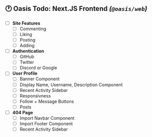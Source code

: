## 🕐 Oasis Todo: Next.JS Frontend _(`@oasis/web`)_

- [ ] **Site Features**
  - [ ] Commenting
  - [ ] Liking
  - [ ] Posting
  - [ ] Adding
- [ ] **Authentication**
  - [ ] GitHub
  - [ ] Twitter
  - [ ] Discord or Google
- [ ] **User Profile**
  - [ ] Banner Component
  - [ ] Display Name, Username, Description Component
  - [ ] Recent Activity Sidebar
  - [ ] Responsivness
  - [ ] Follow + Message Buttons
  - [ ] Posts
- [ ] **404 Page**
  - [ ] Import Navbar Component
  - [ ] Import Footer Component
  - [ ] Recent Activity Sidebar
